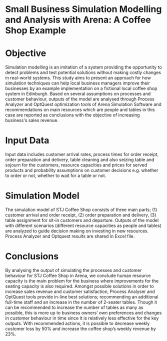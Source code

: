 # Small Business Simulation Modelling and Analysis with Arena: A Coffee Shop Example
# Objective
Simulation modelling is an imitation of a system providing the opportunity to detect problems and test potential
solutions without making costly changes in real-world systems. This study aims to present an approach for how
simulation techniques can help local business managers improve their businesses by an example implementation
on a fictional local coffee shop system in Edinburgh. Based on several assumptions on processes and customer behaviour, outputs of the model are analysed through Process Analyzer and OptQuest optimization tools of Arena Simulation Software and recommendations on main resources which are people and tables in this case are reported as conclusions with the objective of increasing business's sales revenue.
# Input Data
Input data includes customer arrival rates, process times for order receipt, order preparation and delivery, table
cleaning and also seizing table and sojourn for the customers, resource capacities and prices for served products and probability assumptions on customer decisions e.g. whether to order or not, whether to wait for a table or not.
# Simulation Model
The simulation model of STJ Coffee Shop consists of three main parts; (1) customer arrival and order
receipt, (2) order preparation and delivery, (3) table assignment for sit-in customers and departure.
Outputs of the model with different scenarios (different resource capacities as people and tables) are analyzed to guide decision making on investing in new resources. Process Analyzer and Optquest results are shared in Excel file.
# Conclusions
By analysing the output of simulating the processes and customer behaviour for STJ Coffee Shop in Arena, we
conclude human resource capacity is the main problem for the business where improvements for the seating capacity
is also required. Amongst possible solutions in order to increase sales revenue and customer satisfaction, Process
Analyser and OptQuest tools provide in-line best solutions; recommending an additional full-time staff and an
increase in the number of 2-seater tables. Though it can be recommended to increase the number of tables as many
as possible, this is more up to business owners’ own preferences and changes in customer behaviour in time since
it is relatively less effective for the key outputs. With recommended actions, it is possible to decrease weekly
customer loss by 50% and increase the coffee shop’s weekly revenue by 23%.
